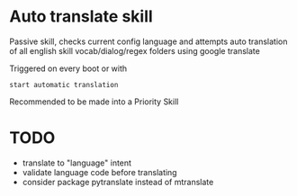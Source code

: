 # Auto translate skill

Passive skill, checks current config language and attempts auto translation of all english skill vocab/dialog/regex folders using google translate

Triggered on every boot or with

    start automatic translation

Recommended to be made into a Priority Skill

# TODO

- translate to "language" intent
- validate language code before translating
- consider package pytranslate instead of mtranslate